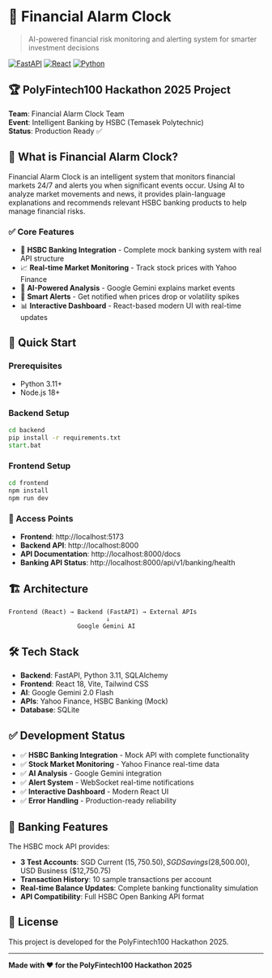 # 🚨 Financial Alarm Clock

> AI-powered financial risk monitoring and alerting system for smarter investment decisions

[![FastAPI](https://img.shields.io/badge/FastAPI-0.104.1-009688.svg)](https://fastapi.tiangolo.com)
[![React](https://img.shields.io/badge/React-18.2.0-61dafb.svg)](https://reactjs.org)
[![Python](https://img.shields.io/badge/Python-3.11+-3776ab.svg)](https://www.python.org)

## 🏆 PolyFintech100 Hackathon 2025 Project

**Team**: Financial Alarm Clock Team  
**Event**: Intelligent Banking by HSBC (Temasek Polytechnic)  
**Status**: Production Ready ✅

## 🎯 What is Financial Alarm Clock?

Financial Alarm Clock is an intelligent system that monitors financial markets 24/7 and alerts you when significant events occur. Using AI to analyze market movements and news, it provides plain-language explanations and recommends relevant HSBC banking products to help manage financial risks.

### ✅ Core Features

- 🏦 **HSBC Banking Integration** - Complete mock banking system with real API structure
- 📈 **Real-time Market Monitoring** - Track stock prices with Yahoo Finance  
- 🤖 **AI-Powered Analysis** - Google Gemini explains market events
- 🔔 **Smart Alerts** - Get notified when prices drop or volatility spikes
- 📊 **Interactive Dashboard** - React-based modern UI with real-time updates

## 🚀 Quick Start

### Prerequisites
- Python 3.11+
- Node.js 18+

### Backend Setup
```cmd
cd backend
pip install -r requirements.txt
start.bat
```

### Frontend Setup
```cmd
cd frontend  
npm install
npm run dev
```

### 🔗 Access Points
- **Frontend**: http://localhost:5173
- **Backend API**: http://localhost:8000
- **API Documentation**: http://localhost:8000/docs
- **Banking API Status**: http://localhost:8000/api/v1/banking/health

## 🏗️ Architecture

```
Frontend (React) → Backend (FastAPI) → External APIs
                           ↓
                   Google Gemini AI
```

## 🛠️ Tech Stack

- **Backend**: FastAPI, Python 3.11, SQLAlchemy
- **Frontend**: React 18, Vite, Tailwind CSS  
- **AI**: Google Gemini 2.0 Flash
- **APIs**: Yahoo Finance, HSBC Banking (Mock)
- **Database**: SQLite

## ✅ Development Status

- ✅ **HSBC Banking Integration** - Mock API with complete functionality
- ✅ **Stock Market Monitoring** - Yahoo Finance real-time data
- ✅ **AI Analysis** - Google Gemini integration
- ✅ **Alert System** - WebSocket real-time notifications
- ✅ **Interactive Dashboard** - Modern React UI
- ✅ **Error Handling** - Production-ready reliability

## 🏦 Banking Features

The HSBC mock API provides:
- **3 Test Accounts**: SGD Current ($15,750.50), SGD Savings ($28,500.00), USD Business ($12,750.75)
- **Transaction History**: 10 sample transactions per account
- **Real-time Balance Updates**: Complete banking functionality simulation
- **API Compatibility**: Full HSBC Open Banking API format

## 📄 License

This project is developed for the PolyFintech100 Hackathon 2025.

---

**Made with ❤️ for the PolyFintech100 Hackathon 2025** 